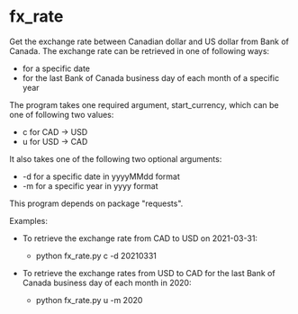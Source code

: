 # fx_rate

Get the exchange rate between Canadian dollar and US dollar from Bank of Canada.  The exchange rate can be retrieved in one of following ways:
- for a specific date
- for the last Bank of Canada business day of each month of a specific year

The program takes one required argument, start_currency, which can be one of following two values:
- c for CAD -> USD
- u for USD -> CAD

It also takes one of the following two optional arguments:
- -d for a specific date in yyyyMMdd format
- -m for a specific year in yyyy format

This program depends on package "requests".

Examples:
- To retrieve the exchange rate from CAD to USD on 2021-03-31:
  - python fx_rate.py c -d 20210331
  
- To retrieve the exchange rates from USD to CAD for the last Bank of Canada business day of each month in 2020:
  - python fx_rate.py u -m 2020